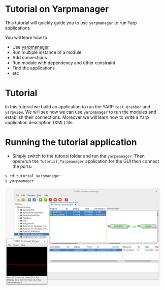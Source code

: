 Tutorial on Yarpmanager
=======================================

This tutorial will quickly guide you to use `yarpmanager` to run Yarp applications 

You will learn how to  
- Use [yarpmanager](http://www.yarp.it/yarpmanager.html)
- Run multiple instance of a module
- Add connections 
- Run module with dependency and other constraint 
- Find the applications 
- etc 


# Tutorial
In this tutorial we build an application to run the YARP `test_grabber` and `yarpview`. We will see how we can use `yarpmanager` to run the modules and establish their connections. Moreover we will learn how to write a Yarp application description (XML) file. 


# Running the tutorial application
- Simply switch to the tutorial folder and run the `yarpmanager`. Then open/run the `Tutorial_Yarpmanager` application for the GUI then connect the ports: 
```
$ cd tutorial_yarpmanager
$ yarpmanager
```
![application](/misc/application.png)

